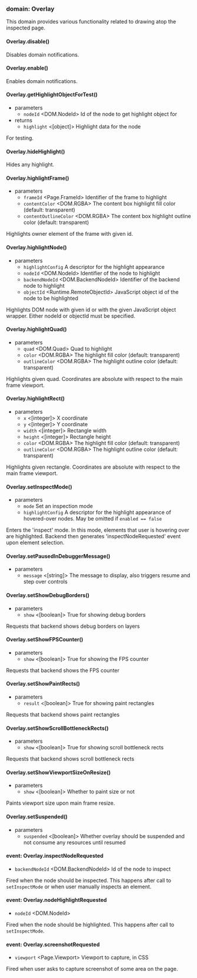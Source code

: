 
### domain: Overlay

This domain provides various functionality related to drawing atop the inspected page.

#### Overlay.disable()

Disables domain notifications.

#### Overlay.enable()

Enables domain notifications.

#### Overlay.getHighlightObjectForTest()
- parameters
  - `nodeId` <DOM.NodeId> Id of the node to get highlight object for
- returns
  - `highlight` <[object]> Highlight data for the node

For testing.

#### Overlay.hideHighlight()

Hides any highlight.

#### Overlay.highlightFrame()
- parameters
  - `frameId` <Page.FrameId> Identifier of the frame to highlight
  - `contentColor` <DOM.RGBA> The content box highlight fill color (default: transparent)
  - `contentOutlineColor` <DOM.RGBA> The content box highlight outline color (default: transparent)

Highlights owner element of the frame with given id.

#### Overlay.highlightNode()
- parameters
  - `highlightConfig` <HighlightConfig> A descriptor for the highlight appearance
  - `nodeId` <DOM.NodeId> Identifier of the node to highlight
  - `backendNodeId` <DOM.BackendNodeId> Identifier of the backend node to highlight
  - `objectId` <Runtime.RemoteObjectId> JavaScript object id of the node to be highlighted

Highlights DOM node with given id or with the given JavaScript object wrapper. Either nodeId or
objectId must be specified.

#### Overlay.highlightQuad()
- parameters
  - `quad` <DOM.Quad> Quad to highlight
  - `color` <DOM.RGBA> The highlight fill color (default: transparent)
  - `outlineColor` <DOM.RGBA> The highlight outline color (default: transparent)

Highlights given quad. Coordinates are absolute with respect to the main frame viewport.

#### Overlay.highlightRect()
- parameters
  - `x` <[integer]> X coordinate
  - `y` <[integer]> Y coordinate
  - `width` <[integer]> Rectangle width
  - `height` <[integer]> Rectangle height
  - `color` <DOM.RGBA> The highlight fill color (default: transparent)
  - `outlineColor` <DOM.RGBA> The highlight outline color (default: transparent)

Highlights given rectangle. Coordinates are absolute with respect to the main frame viewport.

#### Overlay.setInspectMode()
- parameters
  - `mode` <InspectMode> Set an inspection mode
  - `highlightConfig` <HighlightConfig> A descriptor for the highlight appearance of hovered-over nodes. May be omitted if `enabled
== false`

Enters the 'inspect' mode. In this mode, elements that user is hovering over are highlighted.
Backend then generates 'inspectNodeRequested' event upon element selection.

#### Overlay.setPausedInDebuggerMessage()
- parameters
  - `message` <[string]> The message to display, also triggers resume and step over controls

#### Overlay.setShowDebugBorders()
- parameters
  - `show` <[boolean]> True for showing debug borders

Requests that backend shows debug borders on layers

#### Overlay.setShowFPSCounter()
- parameters
  - `show` <[boolean]> True for showing the FPS counter

Requests that backend shows the FPS counter

#### Overlay.setShowPaintRects()
- parameters
  - `result` <[boolean]> True for showing paint rectangles

Requests that backend shows paint rectangles

#### Overlay.setShowScrollBottleneckRects()
- parameters
  - `show` <[boolean]> True for showing scroll bottleneck rects

Requests that backend shows scroll bottleneck rects

#### Overlay.setShowViewportSizeOnResize()
- parameters
  - `show` <[boolean]> Whether to paint size or not

Paints viewport size upon main frame resize.

#### Overlay.setSuspended()
- parameters
  - `suspended` <[boolean]> Whether overlay should be suspended and not consume any resources until resumed

#### event: Overlay.inspectNodeRequested
- `backendNodeId` <DOM.BackendNodeId> Id of the node to inspect

Fired when the node should be inspected. This happens after call to `setInspectMode` or when
user manually inspects an element.

#### event: Overlay.nodeHighlightRequested
- `nodeId` <DOM.NodeId> 

Fired when the node should be highlighted. This happens after call to `setInspectMode`.

#### event: Overlay.screenshotRequested
- `viewport` <Page.Viewport> Viewport to capture, in CSS

Fired when user asks to capture screenshot of some area on the page.